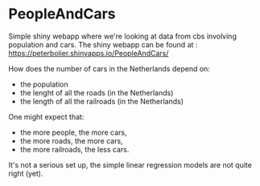 # PeopleAndCars

Simple shiny webapp where we're looking at data from cbs involving population and cars. 
The shiny webapp can be found at : https://peterbolier.shinyapps.io/PeopleAndCars/

How does the number of cars in the Netherlands depend on:
- the population
- the lenght of all the roads (in the Netherlands)
- the length of all the railroads (in the Netherlands)

One might expect that:
- the more people, the more cars,
- the more roads, the more cars,
- the more railroads, the less cars.

It's not a serious set up, the simple linear regression models are not quite right (yet).